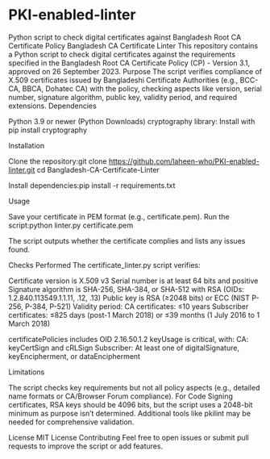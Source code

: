 # PKI-enabled-linter
Python script to check digital certificates against Bangladesh Root CA Certificate Policy
Bangladesh CA Certificate Linter
This repository contains a Python script to check digital certificates against the requirements specified in the Bangladesh Root CA Certificate Policy (CP) - Version 3.1, approved on 26 September 2023.
Purpose
The script verifies compliance of X.509 certificates issued by Bangladeshi Certificate Authorities (e.g., BCC-CA, BBCA, Dohatec CA) with the policy, checking aspects like version, serial number, signature algorithm, public key, validity period, and required extensions.
Dependencies

Python 3.9 or newer (Python Downloads)
cryptography library: Install with pip install cryptography

Installation

Clone the repository:git clone https://github.com/laheen-who/PKI-enabled-linter.git
cd Bangladesh-CA-Certificate-Linter


Install dependencies:pip install -r requirements.txt



Usage

Save your certificate in PEM format (e.g., certificate.pem).
Run the script:python linter.py certificate.pem


The script outputs whether the certificate complies and lists any issues found.

Checks Performed
The certificate_linter.py script verifies:

Certificate version is X.509 v3
Serial number is at least 64 bits and positive
Signature algorithm is SHA-256, SHA-384, or SHA-512 with RSA (OIDs: 1.2.840.113549.1.1.11, .12, .13)
Public key is RSA (≥2048 bits) or ECC (NIST P-256, P-384, P-521)
Validity period:
CA certificates: ≤10 years
Subscriber certificates: ≤825 days (post-1 March 2018) or ≤39 months (1 July 2016 to 1 March 2018)


certificatePolicies includes OID 2.16.50.1.2
keyUsage is critical, with:
CA: keyCertSign and cRLSign
Subscriber: At least one of digitalSignature, keyEncipherment, or dataEncipherment



Limitations

The script checks key requirements but not all policy aspects (e.g., detailed name formats or CA/Browser Forum compliance).
For Code Signing certificates, RSA keys should be 4096 bits, but the script uses a 2048-bit minimum as purpose isn’t determined.
Additional tools like pkilint may be needed for comprehensive validation.

License
MIT License
Contributing
Feel free to open issues or submit pull requests to improve the script or add features.
